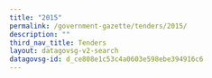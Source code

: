 ```yaml
---
title: "2015"
permalink: /government-gazette/tenders/2015/
description: ""
third_nav_title: Tenders
layout: datagovsg-v2-search
datagovsg-id: d_ce808e1c53c4a0603e598ebe394916c6
---
```


